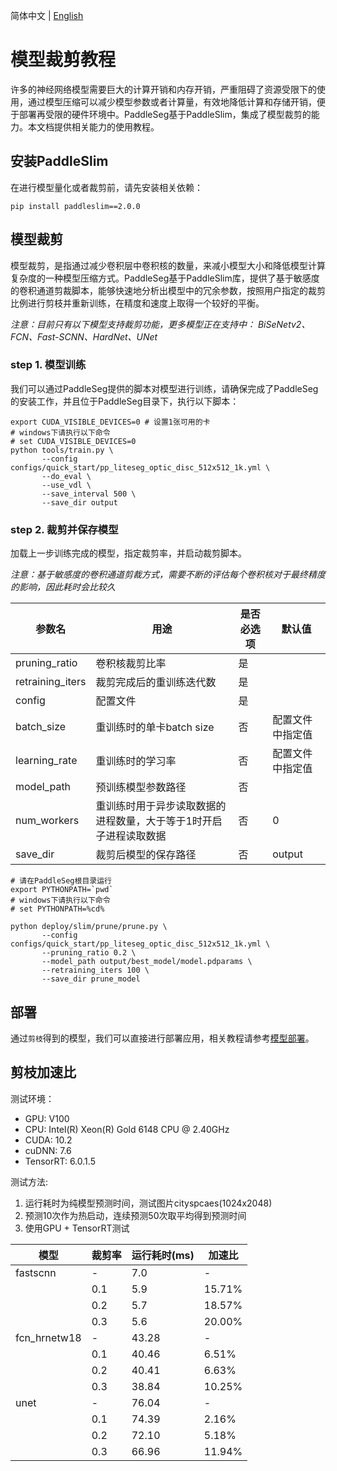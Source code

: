 简体中文 | [English](prune.md)

# 模型裁剪教程

许多的神经网络模型需要巨大的计算开销和内存开销，严重阻碍了资源受限下的使用，通过模型压缩可以减少模型参数或者计算量，有效地降低计算和存储开销，便于部署再受限的硬件环境中。PaddleSeg基于PaddleSlim，集成了模型裁剪的能力。本文档提供相关能力的使用教程。

## 安装PaddleSlim

在进行模型量化或者裁剪前，请先安装相关依赖：

```shell
pip install paddleslim==2.0.0
```

## 模型裁剪

模型裁剪，是指通过减少卷积层中卷积核的数量，来减小模型大小和降低模型计算复杂度的一种模型压缩方式。PaddleSeg基于PaddleSlim库，提供了基于敏感度的卷积通道剪裁脚本，能够快速地分析出模型中的冗余参数，按照用户指定的裁剪比例进行剪枝并重新训练，在精度和速度上取得一个较好的平衡。

*注意：目前只有以下模型支持裁剪功能，更多模型正在支持中：*
*BiSeNetv2、FCN、Fast-SCNN、HardNet、UNet*

### step 1. 模型训练

我们可以通过PaddleSeg提供的脚本对模型进行训练，请确保完成了PaddleSeg的安装工作，并且位于PaddleSeg目录下，执行以下脚本：

```shell
export CUDA_VISIBLE_DEVICES=0 # 设置1张可用的卡
# windows下请执行以下命令
# set CUDA_VISIBLE_DEVICES=0
python tools/train.py \
       --config configs/quick_start/pp_liteseg_optic_disc_512x512_1k.yml \
       --do_eval \
       --use_vdl \
       --save_interval 500 \
       --save_dir output
```

### step 2. 裁剪并保存模型

加载上一步训练完成的模型，指定裁剪率，并启动裁剪脚本。

*注意：基于敏感度的卷积通道剪裁方式，需要不断的评估每个卷积核对于最终精度的影响，因此耗时会比较久*

|参数名|用途|是否必选项|默认值|
|-|-|-|-|
|pruning_ratio|卷积核裁剪比率|是||
|retraining_iters|裁剪完成后的重训练迭代数|是||
|config|配置文件|是||
|batch_size|重训练时的单卡batch size|否|配置文件中指定值|
|learning_rate|重训练时的学习率|否|配置文件中指定值|
|model_path|预训练模型参数路径|否||
|num_workers|重训练时用于异步读取数据的进程数量，大于等于1时开启子进程读取数据|否|0|
|save_dir|裁剪后模型的保存路径|否|output|

```shell
# 请在PaddleSeg根目录运行
export PYTHONPATH=`pwd`
# windows下请执行以下命令
# set PYTHONPATH=%cd%

python deploy/slim/prune/prune.py \
       --config configs/quick_start/pp_liteseg_optic_disc_512x512_1k.yml \
       --pruning_ratio 0.2 \
       --model_path output/best_model/model.pdparams \
       --retraining_iters 100 \
       --save_dir prune_model
```

## 部署

通过`剪枝`得到的模型，我们可以直接进行部署应用，相关教程请参考[模型部署](../../model_export_cn.md)。


## 剪枝加速比

测试环境：
* GPU: V100
* CPU: Intel(R) Xeon(R) Gold 6148 CPU @ 2.40GHz
* CUDA: 10.2
* cuDNN: 7.6
* TensorRT: 6.0.1.5

测试方法:
1. 运行耗时为纯模型预测时间，测试图片cityspcaes(1024x2048)
2. 预测10次作为热启动，连续预测50次取平均得到预测时间
3. 使用GPU + TensorRT测试

|模型|裁剪率|运行耗时(ms)|加速比|
|-|-|-|-|
|fastscnn|-|7.0|-|
||0.1|5.9|15.71%|
||0.2|5.7|18.57%|
||0.3|5.6|20.00%|
|fcn_hrnetw18|-|43.28|-|
||0.1|40.46|6.51%|
||0.2|40.41|6.63%|
||0.3|38.84|10.25%|
|unet|-|76.04|-|
||0.1|74.39|2.16%|
||0.2|72.10|5.18%|
||0.3|66.96|11.94%|
